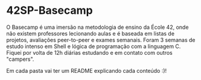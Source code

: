 # 42SP-Basecamp

O Basecamp é uma imersão na metodologia de ensino da École 42, onde não existem professores lecionando aulas e é baseada em listas de projetos, avaliações peer-to-peer e exames semanais. Foram 3 semanas de estudo intenso em Shell e lógica de programação com a linguagem C.
Fiquei por volta de 12h diárias estudando e em contato com outros "campers".

Em cada pasta vai ter um README explicando cada conteúdo :)!
